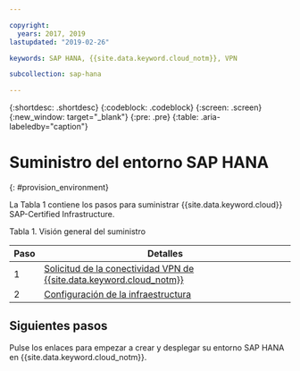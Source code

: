 ```yaml
---

copyright:
  years: 2017, 2019
lastupdated: "2019-02-26"

keywords: SAP HANA, {{site.data.keyword.cloud_notm}}, VPN

subcollection: sap-hana

---
```


{:shortdesc: .shortdesc}
{:codeblock: .codeblock}
{:screen: .screen}
{:new_window: target="_blank"}
{:pre: .pre}
{:table: .aria-labeledby="caption"}


# Suministro del entorno SAP HANA
{: #provision_environment}

La Tabla 1 contiene los pasos para suministrar {{site.data.keyword.cloud}} SAP-Certified Infrastructure.

Tabla 1. Visión general del suministro

| Paso | Detalles |
| --- | --- |
| 1 | [Solicitud de la conectividad VPN de {{site.data.keyword.cloud_notm}}](/docs/infrastructure/sap-hana?topic=sap-hana-request_vpn_connect#request_vpn_connect) |
| 2 | [Configuración de la infraestructura](/docs/infrastructure/sap-hana?topic=sap-hana-set_up_infrastructure#set_up_infrastructure) |

## Siguientes pasos

Pulse los enlaces para empezar a crear y desplegar su entorno SAP HANA en {{site.data.keyword.cloud_notm}}.
